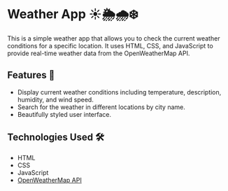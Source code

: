 # Weather App ☀️🌦️🌧️❄️

This is a simple weather app that allows you to check the current weather conditions for a specific location. It uses HTML, CSS, and JavaScript to provide real-time weather data from the OpenWeatherMap API.

## Features 🌟

- Display current weather conditions including temperature, description, humidity, and wind speed.
- Search for the weather in different locations by city name.
- Beautifully styled user interface.

## Technologies Used 🛠️

- HTML
- CSS
- JavaScript
- [OpenWeatherMap API](https://openweathermap.org/api)
